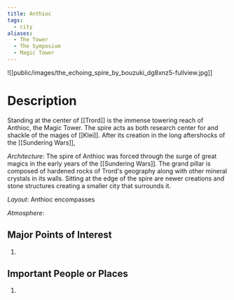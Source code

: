 ```yaml
---
title: Anthioc
tags:
  - city
aliases:
  - The Tower
  - The Symposium
  - Magic Tower
---
```

![[public/images/the_echoing_spire_by_bouzuki_dg8xnz5-fullview.jpg]]

# Description
Standing at the center of [[Trord]] is the immense towering reach of Anthioc, the Magic Tower. The spire acts as both research center for and shackle of the mages of [[Klei]]. After its creation in the long aftershocks of the  [[Sundering Wars]], 

_Architecture_: The spire of Anthioc was forced through the surge of great magics in the early years of the [[Sundering Wars]]. The grand pillar is composed of hardened rocks of Trord's geography along with other mineral crystals in its walls. Sitting at the edge of the spire are newer creations and stone structures creating a smaller city that surrounds it.

_Layout_: Anthioc encompasses 

_Atmosphere_: 

## Major Points of Interest

1. 

## Important People or Places

1.  